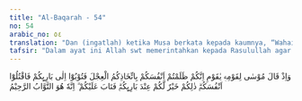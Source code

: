 ```yaml
---
title: "Al-Baqarah - 54"
no: 54
arabic_no: ٥٤
translation: "Dan (ingatlah) ketika Musa berkata kepada kaumnya, “Wahai kaumku! Kamu benar-benar telah menzalimi dirimu sendiri dengan menjadikan (patung) anak sapi (sebagai sesembahan), karena itu bertobatlah kepada Penciptamu dan bunuhlah dirimu. Itu lebih baik bagimu di sisi Penciptamu. Dia akan menerima tobatmu. Sungguh, Dialah Yang Maha Penerima tobat, Maha Penyayang."
tafsir: "Dalam ayat ini Allah swt memerintahkan kepada Rasulullah agar menyampaikan kepada Bani Israil yang hidup semasanya pada waktu itu bahwa Musa a.s. sekembali dari munajat dengan Tuhannya, mendapati kaumnya menyembah patung anak sapi, lalu dia berkata kepada kaumnya, \"Hai kaumku, sesungguhnya dengan perbuatan kamu menjadikan anak sapi itu sebagai tuhanmu, kamu telah membinasakan diri kamu sendiri, dan telah melenyapkan pahala yang sedianya akan kamu terima di sisi Tuhanmu. Alangkah baiknya, seandainya kamu menepati janji yang telah diikrarkan, dan kamu mengikuti syariatku. ) Oleh sebab itu, bertobatlah kepada Tuhanmu yang telah menciptakan kamu, dan janganlah berbuat kebodohan semacam itu, dimana kamu telah meninggalkan Tuhanmu yang sesungguhnya, lalu kamu mengambil anak sapi sebagai sembahanmu.\"\n\nMusa a.s. juga memerintahkan kepada mereka, \"Bunuhlah diri kamu.\" Maksudnya, agar orang-orang yang tidak berbuat kejahatan di antara mereka membunuh mereka yang telah bersalah itu, atau mereka yang telah berbuat kejahatan itu saling membunuh, atau mereka disuruh membunuh diri mereka sendiri sebagai pernyataan tobat kepada Allah. Dalam Perjanjian Lama Kitab Keluaran xxxii.27-28 disebutkan yang mati akibat pembunuhan itu 3000 orang. \n\nKemudian Musa a.s. mengatakan kepada mereka bahwa bertobat dan membunuh diri sebagai pernyataan tobat itu lebih baik bagi mereka di sisi Allah daripada terus-menerus berbuat kedurhakan yang menyebabkan mereka ditimpa azab. Apabila mereka telah bersih dari dosa itu, barulah mereka patut menerima pahala dan ganjaran. \n\nAbdullah Yusuf Ali berpendapat \"bunuhlah nafsumu\"; anfusakum dalam ayat ini berarti nafsu, bukan pribadi. Hampir sejalan dengan pendapat al-Qasimi, Muhammad Asad, dan lain-lain.\n\nPada akhir ayat ini Allah menerangkan bahwa setelah mereka melakukan yang diperintahkan Musa, Allah menerima tobat dan memaafkan kesalahan mereka, karena Dialah yang memberikan jalan kepada orang-orang yang berdosa itu untuk bertobat, dan Dia menerima tobat mereka. Sebab Dia Maha Pengasih kepada orang-orang yang mau bertobat kepada-Nya. Seandainya tidak demikian, tentulah segera ditimpakan kebinasaan kepada mereka karena dosa-dosa besar yang mereka lakukan itu."
---
```


وَاِذْ قَالَ مُوْسٰى لِقَوْمِهٖ يٰقَوْمِ اِنَّكُمْ ظَلَمْتُمْ اَنْفُسَكُمْ بِاتِّخَاذِكُمُ الْعِجْلَ فَتُوْبُوْٓا اِلٰى بَارِىِٕكُمْ فَاقْتُلُوْٓا اَنْفُسَكُمْۗ ذٰلِكُمْ خَيْرٌ لَّكُمْ عِنْدَ بَارِىِٕكُمْۗ فَتَابَ عَلَيْكُمْ ۗ اِنَّهٗ هُوَ التَّوَّابُ الرَّحِيْمُ 
